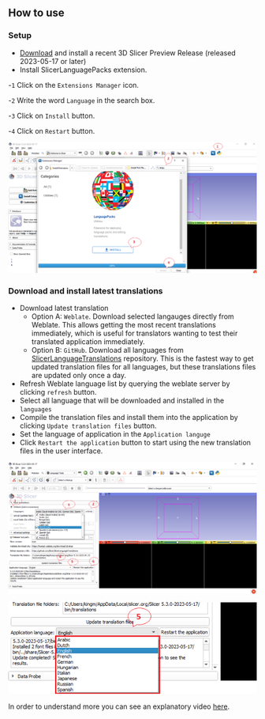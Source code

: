 ## How to use

### Setup

- [Download](https://download.slicer.org) and install a recent 3D Slicer Preview Release (released 2023-05-17 or later)
- Install SlicerLanguagePacks extension. 

-`1` Click on the `Extensions Manager` icon.

-`2` Write the word `Language` in the search box.

-`3` Click on `Install` button.

-`4` Click on `Restart` button.

  ![](Docs/LanguageInstall.png)

### Download and install latest translations

- Download latest translation
  - Option A: `Weblate`. Download selected langauges directly from Weblate. This allows getting the most recent translations immediately, which is useful for translators wanting to test their translated application immediately.
  - Option B: `GitHub`. Download all languages from [SlicerLanguageTranslations](https://github.com/Slicer/SlicerLanguageTranslations) repository. This is the fastest way to get updated translation files for all languages, but these translations files are updated only once a day.
- Refresh Weblate language list by querying the weblate server by clicking `refresh` button.
- Select all language that will be downloaded and installed in the `languages`
- Compile the translation files and install them into the application by clicking `Update translation files` button.
- Set the language of application in the `Application languge`
- Click `Restart the application` button to start using the new translation files in the user interface.

![](Docs/UpdateTranslation.png)

![](Docs/SetLanguage.png)


In order to understand more you can see an explanatory video [here](https://www.youtube.com/watch?v=pANAmbhl36o&t=10s).
